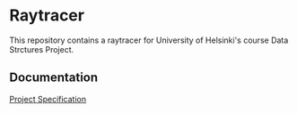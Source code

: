 # Raytracer

This repository contains a raytracer for University of Helsinki's course Data Strctures Project.

## Documentation

[Project Specification](./Documentation/specification.md)